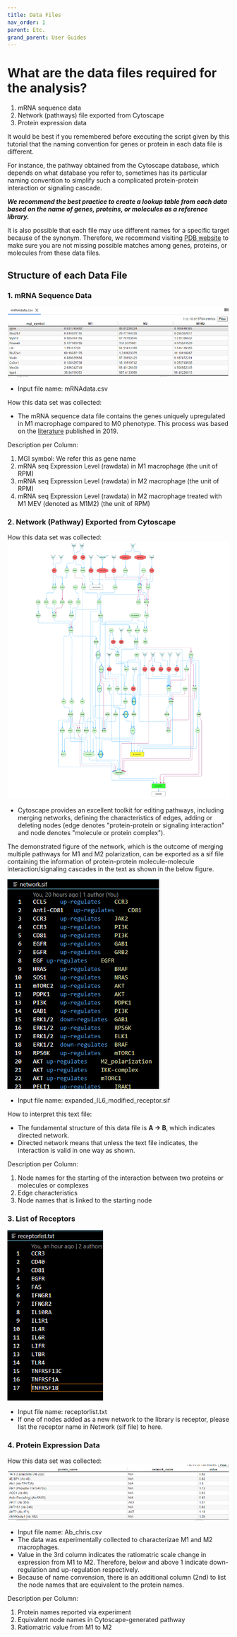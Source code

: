 ```yaml
---
title: Data Files
nav_order: 1
parent: Etc.
grand_parent: User Guides
---
```


# What are the data files required for the analysis?
1. mRNA sequence data 
2. Network (pathways) file exported from Cytoscape 
3. Protein expression data

It would be best if you remembered before executing the script given by this tutorial that the naming convention for genes or protein in each data file is different.

For instance, the pathway obtained from the Cytoscape database, which depends on what database you refer to, sometimes has its particular naming convention to simplify such a complicated protein-protein interaction or signaling cascade.  

***We recommend the best practice to create a lookup table from each data based on the name of genes, proteins, or molecules as a reference library.***

It is also possible that each file may use different names for a specific target because of the synonym. 
Therefore, we recommend visiting [PDB website](https://www.rcsb.org/) to make sure you are not missing possible matches among genes, proteins, or molecules from these data files. 

## Structure of each Data File 

### 1. mRNA Sequence Data 

![This is mRNAdata.csv located in /content/pathwayanalysis](mrna.png)
- Input file name: mRNAdata.csv 

How this data set was collected:
- The mRNA sequence data file contains the genes uniquely upregulated in M1 macrophage compared to M0 phenotype. 
This process was based on the [literature](https://www.frontiersin.org/articles/10.3389/fimmu.2019.01084/full) published in 2019.  

Description per Column:
1. MGI symbol: We refer this as gene name
2. mRNA seq Expression Level (rawdata) in M1 macrophage (the unit of RPM)
3. mRNA seq Expression Level (rawdata) in M2 macrophage (the unit of RPM)
4. mRNA seq Expression Level (rawdata) in M2 macrophage treated with M1 MEV (denoted as M1M2) (the unit of RPM)


### 2. Network (Pathway) Exported from Cytoscape 

How this data set was collected: 
![This is a pathway figure obtained from Cytoscape](expanded_IL6_modified.png)
- Cytoscape provides an excellent toolkit for editing pathways, including merging networks, defining the characteristics of edges, adding or deleting nodes (edge denotes "protein-protein or signaling interaction" and node denotes "molecule or protein complex"). 

The demonstrated figure of the network, which is the outcome of merging multiple pathways for M1 and M2 polarization, can be exported as a sif file containing the information of protein-protein molecule-molecule interaction/signaling cascades in the text as shown in the below figure.  

![This is in .sif file located in /content/pathwayanalysis](network.png)
- Input file name: expanded_IL6_modified_receptor.sif

How to interpret this text file:
- The fundamental structure of this data file is **A -> B**, which indicates directed network. 
- Directed network means that unless the text file indicates, the interaction is valid in one way as shown.

Description per Column:
1. Node names for the starting of the interaction between two proteins or molecules or complexes 
2. Edge characteristics 
3. Node names that is linked to the starting node

### 3. List of Receptors 
![This is .txt file](receptorlist.png)
- Input file name: receptorlist.txt
- If one of nodes added as a new network to the library is receptor, please list the receptor name in Network (sif file) to here. 

### 4. Protein Expression Data 

How this data set was collected:
![This is in Ab_Chris.csv located in /content/pathwayanalysis](protfilestructure.png)
- Input file name: Ab_chris.csv
- The data was experimentally collected to characterizae M1 and M2 macrophages. 
- Value in the 3rd column indicates the ratiomatric scale change in expression from M1 to M2. Therefore, below and above 1 indicate down-regulation and up-regulation respectively. 
- Because of name convension, there is an additional column (2nd) to list the node names that are equivalent to the protein names.

Description per Column:
1. Protein names reported via experiment 
2. Equivalent node names in Cytoscape-generated pathway
3. Ratiomatric value from M1 to M2 